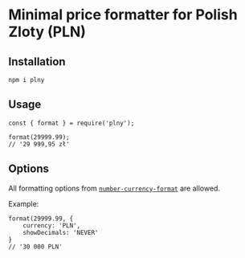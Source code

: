 # Minimal price formatter for Polish Zloty (PLN)

## Installation

```
npm i plny
```

## Usage

```
const { format } = require('plny');

format(29999.99);
// '29 999,95 zł'
```


## Options

All formatting options from [`number-currency-format`](https://github.com/zdanowiczkonrad/number-currency-format) are allowed.

Example: 
```
format(29999.99, {
    currency: 'PLN',
    showDecimals: 'NEVER'
}
// '30 000 PLN'
```